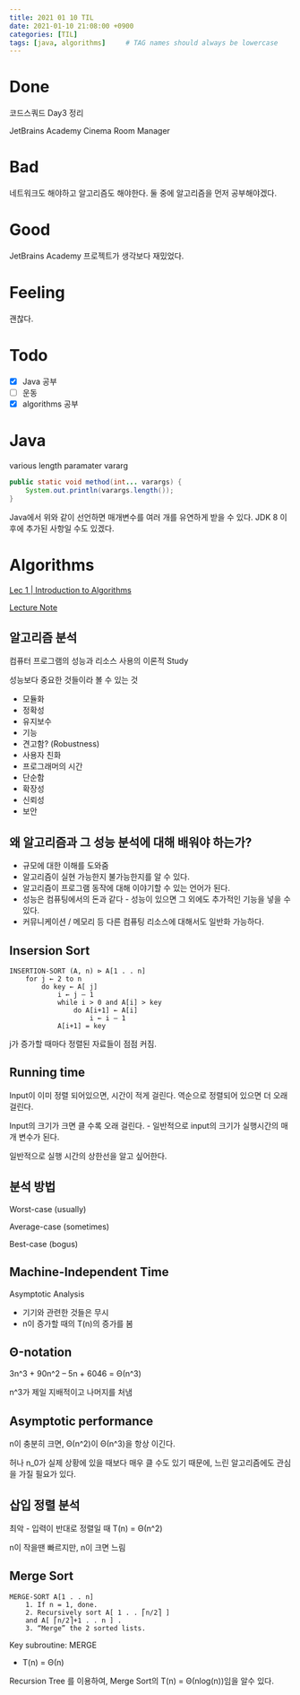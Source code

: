 ```yaml
---
title: 2021 01 10 TIL
date: 2021-01-10 21:08:00 +0900
categories: [TIL]
tags: [java, algorithms]     # TAG names should always be lowercase
---
```


# Done

코드스쿼드 Day3 정리

JetBrains Academy Cinema Room Manager

# Bad

네트워크도 해야하고 알고리즘도 해야한다. 둘 중에 알고리즘을 먼저 공부해야겠다.

# Good

JetBrains Academy 프로젝트가 생각보다 재밌었다.

# Feeling

괜찮다.

# Todo

- [x] Java 공부
- [ ] 운동
- [x] algorithms 공부

# Java

various length paramater vararg

```java
public static void method(int... varargs) {
    System.out.println(varargs.length());
}
```

Java에서 위와 같이 선언하면 매개변수를 여러 개를 유연하게 받을 수 있다. JDK 8 이후에 추가된 사항일 수도 있겠다.

# Algorithms

[Lec 1 | Introduction to Algorithms](https://youtu.be/JPyuH4qXLZ0)

[Lecture Note](https://ocw.mit.edu/courses/electrical-engineering-and-computer-science/6-046j-introduction-to-algorithms-sma-5503-fall-2005/video-lectures/lecture-1-administrivia-introduction-analysis-of-algorithms-insertion-sort-mergesort/lec1.pdf)

## 알고리즘 분석

컴퓨터 프로그램의 성능과 리소스 사용의 이론적 Study

성능보다 중요한 것들이라 볼 수 있는 것

- 모듈화
- 정확성
- 유지보수
- 기능
- 견고함? (Robustness)
- 사용자 친화
- 프로그래머의 시간
- 단순함
- 확장성
- 신뢰성
- 보안

## 왜 알고리즘과 그 성능 분석에 대해 배워야 하는가?

- 규모에 대한 이해를 도와줌
- 알고리즘이 실현 가능한지 불가능한지를 알 수 있다.
- 알고리즘이 프로그램 동작에 대해 이야기할 수 있는 언어가 된다.
- 성능은 컴퓨팅에서의 돈과 같다 - 성능이 있으면 그 외에도 추가적인 기능을 넣을 수 있다.
- 커뮤니케이션 / 메모리 등 다른 컴퓨팅 리소스에 대해서도 일반화 가능하다.

## Insersion Sort
```
INSERTION-SORT (A, n) ⊳ A[1 . . n]
    for j ← 2 to n
        do key ← A[ j]
            i ← j – 1
            while i > 0 and A[i] > key
                do A[i+1] ← A[i]
                    i ← i – 1
            A[i+1] = key
```

j가 증가할 때마다 정렬된 자료들이 점점 커짐.

## Running time

Input이 이미 정렬 되어있으면, 시간이 적게 걸린다. 역순으로 정렬되어 있으면 더 오래 걸린다.

Input의 크기가 크면 클 수록 오래 걸린다. - 일반적으로 input의 크기가 실행시간의 매개 변수가 된다.

일반적으로 실행 시간의 상한선을 알고 싶어한다.

## 분석 방법

Worst-case (usually)

Average-case (sometimes)

Best-case (bogus)

## Machine-Independent Time

Asymptotic Analysis
- 기기와 관련한 것들은 무시
- n이 증가할 때의 T(n)의 증가를 봄

## Θ-notation

3n^3 + 90n^2 – 5n + 6046 = Θ(n^3)

n^3가 제일 지배적이고 나머지를 처냄

## Asymptotic performance

n이 충분히 크면, Θ(n^2)이 Θ(n^3)을 항상 이긴다.

허나 n_0가 실제 상황에 있을 때보다 매우 클 수도 있기 때문에, 느린 알고리즘에도 관심을 가질 필요가 있다.

## 삽입 정렬 분석

최악 - 입력이 반대로 정렬일 때
T(n) = Θ(n^2)

n이 작을땐 빠르지만, n이 크면 느림

## Merge Sort
```
MERGE-SORT A[1 . . n]
    1. If n = 1, done.
    2. Recursively sort A[ 1 . . ⎡n/2⎤ ]
    and A[ ⎡n/2⎤+1 . . n ] .
    3. “Merge” the 2 sorted lists.
```
Key subroutine: MERGE
- T(n) = Θ(n)

Recursion Tree 를 이용하여, Merge Sort의 T(n) = Θ(nlog(n))임을 알수 있다.
